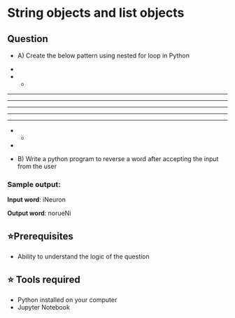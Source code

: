 
# String objects and list objects

## Question

- A) Create the below pattern using nested for loop in Python

*
* *
* * *
* * * *
* * * * *
* * * *
* * *
* * 
*

- B) Write a python program to reverse a word after accepting the input from the user

### Sample output:

**Input word**: iNeuron

**Output word**: norueNi  

## ⭐Prerequisites

- Ability to understand the logic of the question

## ⭐ Tools required

-  Python installed on your computer
-  Jupyter Notebook


